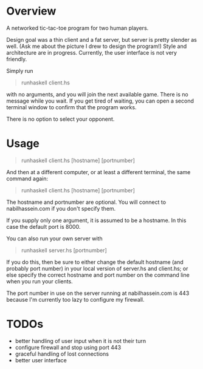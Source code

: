 # Overview

A networked tic-tac-toe program for two human players.

Design goal was a thin client and a fat server, but server is pretty slender as well. (Ask me about the picture I drew to design the program!) Style and architecture are in progress. Currently, the user interface is not very friendly.

Simply run

> runhaskell client.hs

with no arguments, and you will join the next available game. There is no message while you wait. If you get tired of waiting, you can open a second terminal window to confirm that the program works.

There is no option to select your opponent.

# Usage

> runhaskell client.hs [hostname] [portnumber]

And then at a different computer, or at least a different terminal, the same command again:

> runhaskell client.hs [hostname] [portnumber]

The hostname and portnumber are optional. You will connect to nabilhassein.com if you don't specify them.

If you supply only one argument, it is assumed to be a hostname. In this case the default port is 8000.

You can also run your own server with

> runhaskell server.hs [portnumber]

If you do this, then be sure to either change the default hostname (and probably port number) in your local version of server.hs and client.hs; or else specify the correct hostname and port number on the command line when you run your clients.

The port number in use on the server running at nabilhassein.com is 443 because I'm currently too lazy to configure my firewall.

# TODOs
  - better handling of user input when it is not their turn
  - configure firewall and stop using port 443
  - graceful handling of lost connections
  - better user interface
